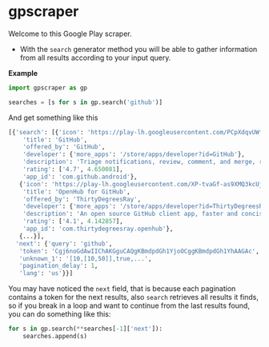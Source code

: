 # gpscraper

Welcome to this Google Play scraper.

- With the `search` generator method you will be able to gather information from all results according to your input query.

**Example**
```python
import gpscraper as gp

searches = [s for s in gp.search('github')]

```

And get something like this

```python
[{'search': [{'icon': 'https://play-lh.googleusercontent.com/PCpXdqvUWfCW1mXhH1Y_98yBpgsWxuTSTofy3NGMo9yBTATDyzVkqU580bfSln50bFU',
    'title': 'GitHub',
    'offered_by': 'GitHub',
    'developer': {'more_apps': '/store/apps/developer?id=GitHub'},
    'description': 'Triage notifications, review, comment, and merge, right from your mobile device',
    'rating': ['4.7', 4.650081],
    'app_id': 'com.github.android'},
   {'icon': 'https://play-lh.googleusercontent.com/XP-tvaGf-as9XMQ3kcUjohSZlSD7uyf_AcHsjq6jTI0chXWK1yQrnJJs2Y_Pvbe1FRQ',
    'title': 'OpenHub for GitHub',
    'offered_by': 'ThirtyDegreesRay',
    'developer': {'more_apps': '/store/apps/developer?id=ThirtyDegreesRay'},
    'description': 'An open source GitHub client app, faster and concise.',
    'rating': ['4.1', 4.142857],
    'app_id': 'com.thirtydegreesray.openhub'},
   {...}],
  'next': {'query': 'github',
   'token': 'Cgj6noGdAwIIChAKGguCAQgKBmdpdGh1YjoOCggKBmdpdGh1YhAAGAc',
   'unknown_1': '[10,[10,50]],true,...',
   'pagination_delay': 1,
   'lang': 'us'}}]
```

You may have noticed the `next` field, that is because each pagination contains a token for the next results, also `search` retrieves all results it finds, so if you break in a loop and want to continue from the last results found, you can do something like this:

```python
for s in gp.search(**searches[-1]['next']):
    searches.append(s)
```
